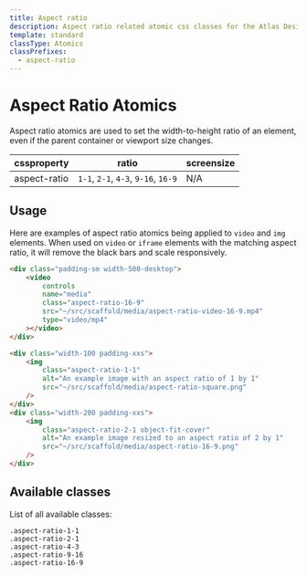 ```yaml
---
title: Aspect ratio
description: Aspect ratio related atomic css classes for the Atlas Design System
template: standard
classType: Atomics
classPrefixes:
  - aspect-ratio
---
```


# Aspect Ratio Atomics

Aspect ratio atomics are used to set the width-to-height ratio of an element, even if the parent container or viewport size changes.

| cssproperty  | ratio                               | screensize |
| ------------ | ----------------------------------- | ---------- |
| aspect-ratio | `1-1`, `2-1`, `4-3`, `9-16`, `16-9` | N/A        |

## Usage

Here are examples of aspect ratio atomics being applied to `video` and `img` elements. When used on `video` or `iframe` elements with the matching aspect ratio, it will remove the black bars and scale responsively.

```html
<div class="padding-sm width-500-desktop">
	<video
		controls
		name="media"
		class="aspect-ratio-16-9"
		src="~/src/scaffold/media/aspect-ratio-video-16-9.mp4"
		type="video/mp4"
	></video>
</div>
```

```html
<div class="width-100 padding-xxs">
	<img
		class="aspect-ratio-1-1"
		alt="An example image with an aspect ratio of 1 by 1"
		src="~/src/scaffold/media/aspect-ratio-square.png"
	/>
</div>
<div class="width-200 padding-xxs">
	<img
		class="aspect-ratio-2-1 object-fit-cover"
		alt="An example image resized to an aspect ratio of 2 by 1"
		src="~/src/scaffold/media/aspect-ratio-16-9.png"
	/>
</div>
```

## Available classes

List of all available classes:

```atomics-filter
.aspect-ratio-1-1
.aspect-ratio-2-1
.aspect-ratio-4-3
.aspect-ratio-9-16
.aspect-ratio-16-9
```
